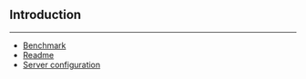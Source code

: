 ## Introduction
***
* [Benchmark](/doc/introduction/benchmark)
* [Readme](/doc/introduction/readme)
* [Server configuration](/doc/introduction/server)